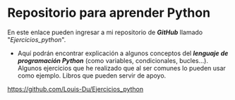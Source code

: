# **Repositorio para aprender Python**
En este enlace pueden ingresar a mi repositorio de ***GitHub*** llamado "_Ejercicios_python_". 
- Aquí podrán encontrar explicación a algunos conceptos del ***lenguaje de programación Python*** (como variables, condicionales, bucles...).
Algunos ejercicios que he realizado que al ser comunes lo pueden usar como ejemplo.
Libros que pueden servir de apoyo.

https://github.com/Louis-Du/Ejercicios_python
